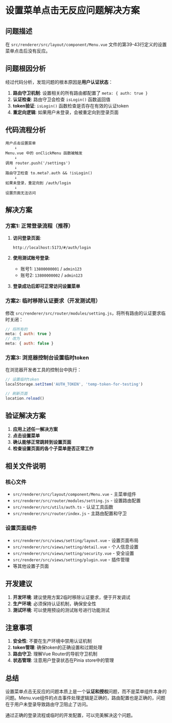 # 设置菜单点击无反应问题解决方案

## 问题描述

在 `src/renderer/src/layout/component/Menu.vue` 文件的第39-43行定义的设置菜单点击后没有反应。

## 问题根因分析

经过代码分析，发现问题的根本原因是**用户认证状态**：

1. **路由守卫机制**: 设置相关的所有路由都配置了 `meta: { auth: true }`
2. **认证检查**: 路由守卫会检查 `isLogin()` 函数返回值
3. **token验证**: `isLogin()` 函数检查是否存在有效的认证token
4. **重定向逻辑**: 如果用户未登录，会被重定向到登录页面

## 代码流程分析

```
用户点击设置菜单 
    ↓
Menu.vue 中的 onClickMenu 函数被触发
    ↓
调用 router.push('/settings')
    ↓
路由守卫检查 to.meta?.auth && !isLogin()
    ↓
如果未登录，重定向到 /auth/login
    ↓
设置页面无法访问
```

## 解决方案

### 方案1: 正常登录流程（推荐）

1. **访问登录页面**:
   ```
   http://localhost:5173/#/auth/login
   ```

2. **使用测试账号登录**:
   - 账号1: `13800000001` / `admin123`
   - 账号2: `13800000002` / `admin123`

3. **登录成功后即可正常访问设置菜单**

### 方案2: 临时移除认证要求（开发测试用）

修改 `src/renderer/src/router/modules/setting.js`，将所有路由的认证要求临时关闭：

```javascript
// 将所有的
meta: { auth: true }
// 改为
meta: { auth: false }
```

### 方案3: 浏览器控制台设置临时token

在浏览器开发者工具的控制台中执行：

```javascript
// 设置临时token
localStorage.setItem('AUTH_TOKEN', 'temp-token-for-testing')

// 刷新页面
location.reload()
```

## 验证解决方案

1. **应用上述任一解决方案**
2. **点击设置菜单**
3. **确认能够正常跳转到设置页面**
4. **检查设置页面的各个子菜单是否正常工作**

## 相关文件说明

### 核心文件
- `src/renderer/src/layout/component/Menu.vue` - 主菜单组件
- `src/renderer/src/router/modules/setting.js` - 设置路由配置
- `src/renderer/src/utils/auth.ts` - 认证工具函数
- `src/renderer/src/router/index.js` - 主路由配置和守卫

### 设置页面组件
- `src/renderer/src/views/setting/layout.vue` - 设置页面布局
- `src/renderer/src/views/setting/detail.vue` - 个人信息设置
- `src/renderer/src/views/setting/security.vue` - 安全设置
- `src/renderer/src/views/setting/plugin.vue` - 插件管理
- 等其他设置子页面

## 开发建议

1. **开发环境**: 建议使用方案2临时移除认证要求，便于开发调试
2. **生产环境**: 必须保持认证机制，确保安全性
3. **测试环境**: 可以使用预设的测试账号进行功能测试

## 注意事项

1. **安全性**: 不要在生产环境中禁用认证机制
2. **token管理**: 确保token的正确设置和过期处理
3. **路由守卫**: 理解Vue Router的导航守卫机制
4. **状态管理**: 注意用户登录状态在Pinia store中的管理

## 总结

设置菜单点击无反应的问题本质上是一个**认证和授权**问题，而不是菜单组件本身的问题。Menu.vue组件的点击事件处理逻辑是正确的，路由配置也是正确的，问题在于用户未登录导致路由守卫阻止了访问。

通过正确的登录流程或临时的开发配置，可以完美解决这个问题。